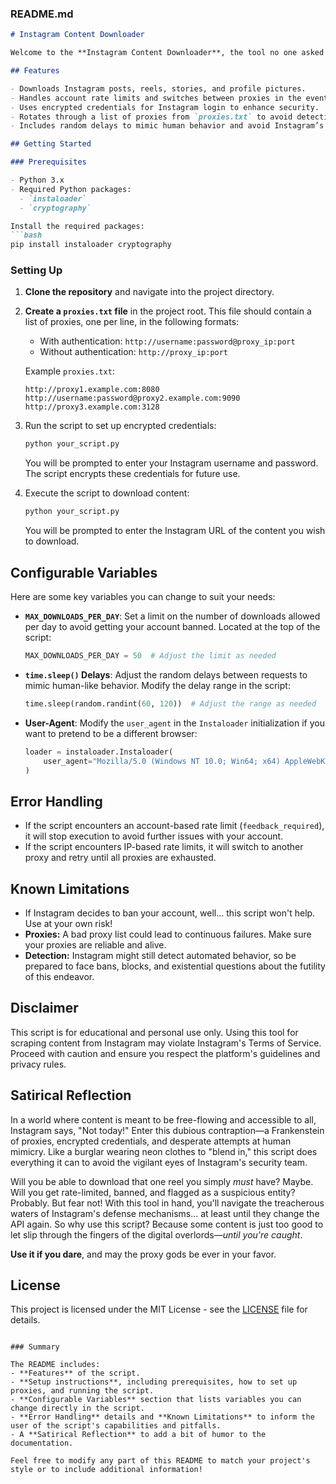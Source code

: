 ### README.md

```markdown
# Instagram Content Downloader

Welcome to the **Instagram Content Downloader**, the tool no one asked for, but here it is anyway! This script allows you to download posts, reels, stories, and profile pictures from Instagram using `Instaloader`. It employs proxies to avoid Instagram’s harsh rate limits and attempts to stay incognito by mimicking human-like behavior (albeit, very poorly).

## Features

- Downloads Instagram posts, reels, stories, and profile pictures.
- Handles account rate limits and switches between proxies in the event of IP-based rate limits.
- Uses encrypted credentials for Instagram login to enhance security.
- Rotates through a list of proxies from `proxies.txt` to avoid detection (or so it hopes).
- Includes random delays to mimic human behavior and avoid Instagram’s wrath.

## Getting Started

### Prerequisites

- Python 3.x
- Required Python packages:
  - `instaloader`
  - `cryptography`

Install the required packages:
```bash
pip install instaloader cryptography
```

### Setting Up

1. **Clone the repository** and navigate into the project directory.

2. **Create a `proxies.txt` file** in the project root. This file should contain a list of proxies, one per line, in the following formats:
    - With authentication: `http://username:password@proxy_ip:port`
    - Without authentication: `http://proxy_ip:port`
    
    Example `proxies.txt`:
    ```text
    http://proxy1.example.com:8080
    http://username:password@proxy2.example.com:9090
    http://proxy3.example.com:3128
    ```

3. Run the script to set up encrypted credentials:
    ```bash
    python your_script.py
    ```
    You will be prompted to enter your Instagram username and password. The script encrypts these credentials for future use.

4. Execute the script to download content:
    ```bash
    python your_script.py
    ```
    You will be prompted to enter the Instagram URL of the content you wish to download.

## Configurable Variables

Here are some key variables you can change to suit your needs:

- **`MAX_DOWNLOADS_PER_DAY`**: Set a limit on the number of downloads allowed per day to avoid getting your account banned. Located at the top of the script:
    ```python
    MAX_DOWNLOADS_PER_DAY = 50  # Adjust the limit as needed
    ```

- **`time.sleep()` Delays**: Adjust the random delays between requests to mimic human-like behavior. Modify the delay range in the script:
    ```python
    time.sleep(random.randint(60, 120))  # Adjust the range as needed
    ```

- **User-Agent**: Modify the `user_agent` in the `Instaloader` initialization if you want to pretend to be a different browser:
    ```python
    loader = instaloader.Instaloader(
        user_agent="Mozilla/5.0 (Windows NT 10.0; Win64; x64) AppleWebKit/537.36 (KHTML, like Gecko) Chrome/91.0.4472.124 Safari/537.36"
    )
    ```

## Error Handling

- If the script encounters an account-based rate limit (`feedback_required`), it will stop execution to avoid further issues with your account.
- If the script encounters IP-based rate limits, it will switch to another proxy and retry until all proxies are exhausted.

## Known Limitations

- If Instagram decides to ban your account, well… this script won't help. Use at your own risk!
- **Proxies:** A bad proxy list could lead to continuous failures. Make sure your proxies are reliable and alive.
- **Detection:** Instagram might still detect automated behavior, so be prepared to face bans, blocks, and existential questions about the futility of this endeavor.

## Disclaimer

This script is for educational and personal use only. Using this tool for scraping content from Instagram may violate Instagram's Terms of Service. Proceed with caution and ensure you respect the platform's guidelines and privacy rules.

## Satirical Reflection

In a world where content is meant to be free-flowing and accessible to all, Instagram says, "Not today!" Enter this dubious contraption—a Frankenstein of proxies, encrypted credentials, and desperate attempts at human mimicry. Like a burglar wearing neon clothes to "blend in," this script does everything it can to avoid the vigilant eyes of Instagram's security team. 

Will you be able to download that one reel you simply *must* have? Maybe. Will you get rate-limited, banned, and flagged as a suspicious entity? Probably. But fear not! With this tool in hand, you'll navigate the treacherous waters of Instagram's defense mechanisms... at least until they change the API again. So why use this script? Because some content is just too good to let slip through the fingers of the digital overlords—*until you're caught*.

**Use it if you dare**, and may the proxy gods be ever in your favor.

## License

This project is licensed under the MIT License - see the [LICENSE](LICENSE) file for details.
```

### Summary

The README includes:
- **Features** of the script.
- **Setup instructions**, including prerequisites, how to set up proxies, and running the script.
- **Configurable Variables** section that lists variables you can change directly in the script.
- **Error Handling** details and **Known Limitations** to inform the user of the script's capabilities and pitfalls.
- A **Satirical Reflection** to add a bit of humor to the documentation.

Feel free to modify any part of this README to match your project's style or to include additional information!
